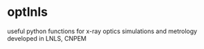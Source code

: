 # optlnls

useful python functions for x-ray optics simulations and metrology developed in LNLS, CNPEM
